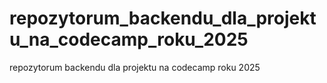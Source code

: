 # repozytorum_backendu_dla_projektu_na_codecamp_roku_2025
repozytorum backendu dla projektu na codecamp roku 2025
